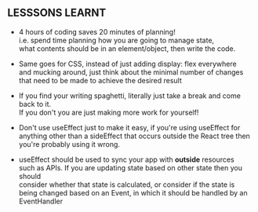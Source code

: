 ## LESSSONS LEARNT

* 4 hours of coding saves 20 minutes of planning!  
i.e. spend time planning how you are going to manage state,  
what contents should be in an element/object, then write the code. 

* Same goes for CSS, instead of just adding display: flex everywhere  
and mucking around, just think about the minimal number of changes  
that need to be made to achieve the desired result

* If you find your writing spaghetti, literally just take a break and come
back to it.  
If you don't you are just making more work for yourself!

* Don't use useEffect just to make it easy, if you're using useEffect for  
anything other than a sideEffect that occurs outside the React tree then  
you're probably using it wrong.  

* useEffect should be used to sync your app with <b>outside</b> resources  
such as APIs. If you are updating state based on other state then you should  
consider whether that state is calculated, or consider if the state is  
being changed based on an Event, in which it should be handled by an  
EventHandler
